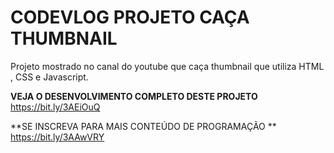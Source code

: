 # CODEVLOG PROJETO CAÇA THUMBNAIL
Projeto mostrado no canal do youtube que caça thumbnail que utiliza HTML , CSS e Javascript.


**VEJA O DESENVOLVIMENTO COMPLETO DESTE PROJETO**
https://bit.ly/3AEiOuQ


**SE INSCREVA PARA MAIS CONTEÚDO DE PROGRAMAÇÃO **
https://bit.ly/3AAwVRY
